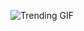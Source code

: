 
<!-- GIF_SECTION -->
![Trending GIF](https://media3.giphy.com/media/v1.Y2lkPThiYjIxNzcyNDE1cHljeXVibmc5N3NqeXdiN2RrY2YxNWt4aGM3ZzR1Y256OGZhcyZlcD12MV9naWZzX3NlYXJjaCZjdD1n/xT8qBsOjMOcdeGJIU8/giphy.gif)
<!-- END_GIF_SECTION -->
